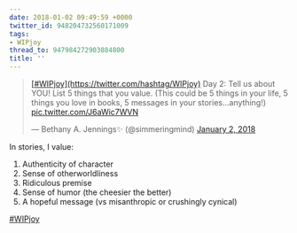 ```yaml
---
date: 2018-01-02 09:49:59 +0000
twitter_id: 948204732560171009
tags:
- WIPjoy
thread_to: 947984272903884800
title: ''
---
```


<blockquote class="twitter-tweet"><p lang="en" dir="ltr"><a href="https://twitter.com/hashtag/WIPjoy?src=hash&amp;ref_src=twsrc%5Etfw">[#WIPjoy](https://twitter.com/hashtag/WIPjoy)</a> Day 2: Tell us about YOU! List 5 things that you value. (This could be 5 things in your life, 5 things you love in books, 5 messages in your stories...anything!) <a href="https://t.co/J6aWic7WVN">pic.twitter.com/J6aWic7WVN</a></p>&mdash; Bethany A. Jennings✨ (@simmeringmind) <a href="https://twitter.com/simmeringmind/status/948067329300197376?ref_src=twsrc%5Etfw">January 2, 2018</a></blockquote>
<script async src="https://platform.twitter.com/widgets.js" charset="utf-8"></script>

In stories, I value:
1. Authenticity of character
2. Sense of otherworldliness
3. Ridiculous premise
4. Sense of humor (the cheesier the better)
5. A hopeful message (vs misanthropic or crushingly cynical)

[#WIPjoy](https://twitter.com/hashtag/WIPjoy)
